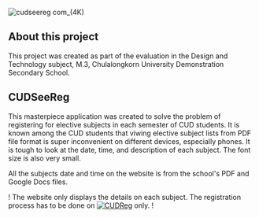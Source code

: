 ![cudseereg com_(4K)](https://github.com/ronnapatp/CUDSeeReg/assets/91602142/140317d8-2f9e-4b00-bedd-7d6b658e63b2)

## About this project

This project was created as part of the evaluation in the Design and Technology subject, M.3, Chulalongkorn University Demonstration Secondary School.

## CUDSeeReg

This masterpiece application was created to solve the problem of registering for elective subjects in each semester of CUD students. It is known among the CUD students that viwing elective subject lists from PDF file format is super inconvenient on different devices, especially phones. It is tough to look at the date, time, and description of each subject. The font size is also very small.

All the subjects date and time on the website is from the school's PDF and Google Docs files.

! The website only displays the details on each subject. The registration process has to be done on [![CUDReg](https://img.shields.io/badge/CUDReg-FFC0CB)](https://cudreg.com/) only. !
